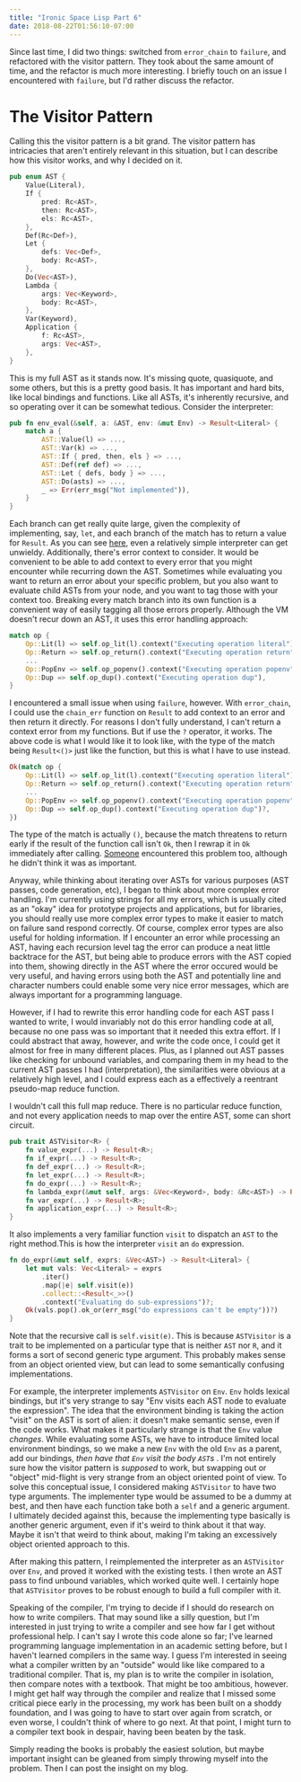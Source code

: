 ```yaml
---
title: "Ironic Space Lisp Part 6"
date: 2018-08-22T01:56:10-07:00
---
```


Since last time, I did two things: switched from `error_chain` to `failure`, and
refactored with the visitor pattern. They took about the same amount of time, 
and the refactor is much more interesting. I briefly touch on an issue I
encountered with `failure`, but I'd rather discuss the refactor.

# The Visitor Pattern

Calling this the visitor pattern is a bit grand. The visitor pattern has
intricacies that aren't entirely relevant in this situation, but I can describe
how this visitor works, and why I decided on it.

```rust
pub enum AST {
    Value(Literal),
    If {
        pred: Rc<AST>,
        then: Rc<AST>,
        els: Rc<AST>,
    },
    Def(Rc<Def>),
    Let {
        defs: Vec<Def>,
        body: Rc<AST>,
    },
    Do(Vec<AST>),
    Lambda {
        args: Vec<Keyword>,
        body: Rc<AST>,
    },
    Var(Keyword),
    Application {
        f: Rc<AST>,
        args: Vec<AST>,
    },
}
```

This is my full AST as it stands now. It's missing quote, quasiquote, and some
others, but this is a pretty good basis. It has important and hard bits, like
local bindings and functions. Like all ASTs, it's inherently recursive, and so
operating over it can be somewhat tedious. Consider the interpreter:

```rust
pub fn env_eval(&self, a: &AST, env: &mut Env) -> Result<Literal> {
    match a {
        AST::Value(l) => ...,
        AST::Var(k) => ...,
        AST::If { pred, then, els } => ...,
        AST::Def(ref def) => ...,
        AST::Let { defs, body } => ...,
        AST::Do(asts) => ...,
        _ => Err(err_msg("Not implemented")),
    }
}
```

Each branch can get really quite large, given the complexity of implementing,
say, `let`, and each branch of the match has to return a value for `Result`. As
you can see [here][old_interpreter], even a relatively simple interpreter can
get unwieldy. Additionally, there's error context to consider. It would be
convenient to be able to add context to every error that you might encounter
while recurring down the AST. Sometimes while evaluating you want to return an
error about your specific problem, but you also want to evaluate child ASTs from
your node, and you want to tag those with your context too. Breaking every match
branch into its own function is a convenient way of easily tagging all those
errors properly. Although the VM doesn't recur down an AST, it uses this error
handling approach:

```rust
match op {
    Op::Lit(l) => self.op_lit(l).context("Executing operation literal"),
    Op::Return => self.op_return().context("Executing operation return"),
    ...
    Op::PopEnv => self.op_popenv().context("Executing operation popenv"),
    Op::Dup => self.op_dup().context("Executing operation dup"),
}
```

I encountered a small issue when using `failure`, however. With `error_chain`, I
could use the `chain_err` function on `Result` to add context to an error and
then return it directly. For reasons I don't fully understand, I can't return a
context error from my functions. But if use the `?` operator, it works. The
above code is what I would like it to look like, with the type of the match
being `Result<()>` just like the function, but this is what I have to use instead.

```rust
Ok(match op {
    Op::Lit(l) => self.op_lit(l).context("Executing operation literal")?,
    Op::Return => self.op_return().context("Executing operation return")?,
    ...
    Op::PopEnv => self.op_popenv().context("Executing operation popenv")?,
    Op::Dup => self.op_dup().context("Executing operation dup")?,
})
```

The type of the match is actually `()`, because the match threatens to return
early if the result of the function call isn't `Ok`, then I rewrap it in `Ok`
immediately after calling. [Someone][failure_issue] encountered this problem
too, although he didn't think it was as important.

Anyway, while thinking about iterating over ASTs for various purposes (AST
passes, code generation, etc), I began to think about more complex error
handling. I'm currently using strings for all my errors, which is usually cited
as an "okay" idea for prototype projects and applications, but for libraries,
you should really use more complex error types to make it easier to match on
failure sand respond correctly. Of course, complex error types are also useful
for holding information. If I encounter an error while processing an AST, having
each recursion level tag the error can produce a neat little backtrace for the
AST, but being able to produce errors with the AST copied into them, showing
directly in the AST where the error occured would be very useful, and having
errors using both the AST and potentially line and character numbers could
enable some very nice error messages, which are always important for a
programming language.

However, if I had to rewrite this error handling code for each AST pass I wanted
to write, I would invariably not do this error handling code at all, because no
one pass was so important that it needed this extra effort. If I could abstract
that away, however, and write the code once, I could get it almost for free in
many different places. Plus, as I planned out AST passes like checking for
unbound variables, and comparing them in my head to the current AST passes I had
(interpretation), the similarities were obvious at a relatively high level, and I
could express each as a effectively a reentrant pseudo-map reduce function.

I wouldn't call this full map reduce. There is no particular reduce function,
and not every application needs to map over the entire AST, some can short circuit.

```rust
pub trait ASTVisitor<R> {
    fn value_expr(...) -> Result<R>;
    fn if_expr(...) -> Result<R>;
    fn def_expr(...) -> Result<R>;
    fn let_expr(...) -> Result<R>;
    fn do_expr(...) -> Result<R>;
    fn lambda_expr(&mut self, args: &Vec<Keyword>, body: &Rc<AST>) -> Result<R>;
    fn var_expr(...) -> Result<R>;
    fn application_expr(...) -> Result<R>;
}
```



It also implements a very familiar function `visit` to dispatch an `AST` to the
right method.This is how the interpreter `visit` an `do` expression.

```rust
fn do_expr(&mut self, exprs: &Vec<AST>) -> Result<Literal> {
    let mut vals: Vec<Literal> = exprs
        .iter()
        .map(|e| self.visit(e))
        .collect::<Result<_>>()
        .context("Evaluating do sub-expressions")?;
    Ok(vals.pop().ok_or(err_msg("do expressions can't be empty"))?)
}
```

Note that the recursive call is `self.visit(e)`. This is because `ASTVisitor` is
a trait to be implemented on a particular type that is neither `AST` nor `R`,
and it forms a sort of second generic type argument. This probably makes sense
from an object oriented view, but can lead to some semantically confusing
implementations.

For example, the interpreter implements `ASTVisitor` on `Env`. `Env` holds
lexical bindings, but it's very strange to say "Env visits each AST node to
evaluate the expression". The idea that the environment binding is taking the
action "visit" on the AST is sort of alien: it doesn't make semantic sense, even
if the code works. What makes it particularly strange is that the `Env` value
_changes_. While evaluating some ASTs, we have to introduce limited local
environment bindings, so we make a new `Env` with the old `Env` as a parent, add
our bindings, _then have that `Env` visit the body `AST`s_ . I'm not entirely
sure how the visitor pattern is _supposed_ to work, but swapping out or "object"
mid-flight is very strange from an object oriented point of view. To solve this
conceptual issue, I considered making `ASTVisitor` to have two type arguments.
The implementer type would be assumed to be a dummy at best, and then have each
function take both a `self` and a generic argument. I ultimately decided against
this, because the implementing type basically is another generic argument, even
if it's weird to think about it that way. Maybe it isn't that weird to think
about, making I'm taking an excessively object oriented approach to this.

After making this pattern, I reimplemented the interpreter as an `ASTVisitor`
over `Env`, and proved it worked with the existing tests. I then wrote an AST
pass to find unbound variables, which worked quite well. I certainly hope that
`ASTVisitor` proves to be robust enough to build a full compiler with it.

Speaking of the compiler, I'm trying to decide if I should do research on how to
write compilers. That may sound like a silly question, but I'm interested in
just trying to write a compiler and see how far I get without professional help.
I can't say I wrote this code alone so far; I've learned programming language
implementation in an academic setting before, but I haven't learned compilers in
the same way. I guess I'm interested in seeing what a compiler written by an
"outside" would like like compared to a traditional compiler. That is, my plan
is to write the compiler in isolation, then compare notes with a textbook. That
might be too ambitious, however. I might get half way through the compiler and
realize that I missed some critical piece early in the processing, my work has
been built on a shoddy foundation, and I was going to have to start over again
from scratch, or even worse, I couldn't think of where to go next. At that
point, I might turn to a compiler text book in despair, having been beaten by
the task.

Simply reading the books is probably the easiest solution, but maybe important
insight can be gleaned from simply throwing myself into the problem. Then I can
post the insight on my blog.


[old_interpreter]: https://github.com/atamis/ironic-space-lisp/blob/fa0b02f7a8ba2562f3b0338289460c5de08261b1/src/interpreter.rs#L39
[failure_issue]: https://users.rust-lang.org/t/announcing-failure/13895/18
